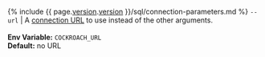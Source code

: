{% include {{ page.[version](cluster-settings.html#setting-version).[version](cluster-settings.html#setting-version) }}/sql/connection-parameters.md %}
`--url` | A [connection URL](connection-parameters.html#connect-using-a-url) to use instead of the other arguments.<br><br>**Env Variable:** `COCKROACH_URL`<br>**Default:** no URL

